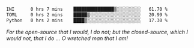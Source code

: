<!--START_SECTION:waka-->

```txt
INI      0 hrs 7 mins    ███████████████▒░░░░░░░░░   61.70 %
TOML     0 hrs 2 mins    █████▒░░░░░░░░░░░░░░░░░░░   20.99 %
Python   0 hrs 2 mins    ████▒░░░░░░░░░░░░░░░░░░░░   17.30 %
```

<!--END_SECTION:waka-->

*For the open-source that I would, I do not; but the closed-source, which I would not, that I do ... O wretched man that I am!*

